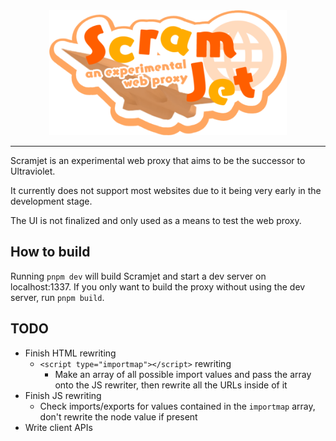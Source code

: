 <div align="center">
  <img src="assets/scramjet.png" height="200" />
</div>

---

Scramjet is an experimental web proxy that aims to be the successor to Ultraviolet.

It currently does not support most websites due to it being very early in the development stage.

The UI is not finalized and only used as a means to test the web proxy.

## How to build

Running `pnpm dev` will build Scramjet and start a dev server on localhost:1337. If you only want to build the proxy without using the dev server, run `pnpm build`.

## TODO

- Finish HTML rewriting
  - `<script type="importmap"></script>` rewriting
    - Make an array of all possible import values and pass the array onto the JS rewriter, then rewrite all the URLs inside of it
- Finish JS rewriting
  - Check imports/exports for values contained in the `importmap` array, don't rewrite the node value if present
- Write client APIs